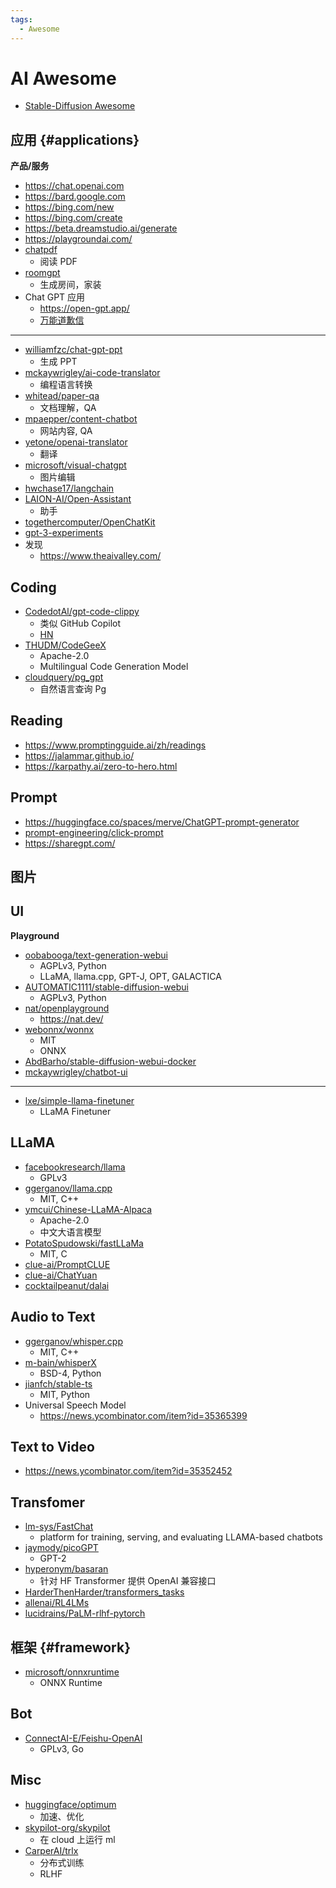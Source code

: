 ```yaml
---
tags:
  - Awesome
---
```


# AI Awesome

- [Stable-Diffusion Awesome](./stable-diffusion/stable-diffusion-awesome.md)

## 应用 {#applications}

**产品/服务**

- https://chat.openai.com
- https://bard.google.com
- https://bing.com/new
- https://bing.com/create
- https://beta.dreamstudio.ai/generate
- https://playgroundai.com/
- [chatpdf](https://www.chatpdf.com/)
  - 阅读 PDF
- [roomgpt](https://www.roomgpt.io/)
  - 生成房间，家装
- Chat GPT 应用
  - https://open-gpt.app/
  - [万能道歉信](https://open-gpt.app/app/clf28gwkx0002l108tvysyb9i)

---

- [williamfzc/chat-gpt-ppt](https://github.com/williamfzc/chat-gpt-ppt)
  - 生成 PPT
- [mckaywrigley/ai-code-translator](https://github.com/mckaywrigley/ai-code-translator)
  - 编程语言转换
- [whitead/paper-qa](https://github.com/whitead/paper-qa)
  - 文档理解，QA
- [mpaepper/content-chatbot](https://github.com/mpaepper/content-chatbot)
  - 网站内容, QA
- [yetone/openai-translator](https://github.com/yetone/openai-translator)
  - 翻译
- [microsoft/visual-chatgpt](https://github.com/microsoft/visual-chatgpt)
  - 图片编辑
- [hwchase17/langchain](https://github.com/hwchase17/langchain)
- [LAION-AI/Open-Assistant](https://github.com/LAION-AI/Open-Assistant)
  - 助手
- [togethercomputer/OpenChatKit](https://github.com/togethercomputer/OpenChatKit)
- [gpt-3-experiments](https://gpt-3-experiments.com/)
- 发现
  - https://www.theaivalley.com/

## Coding

- [CodedotAl/gpt-code-clippy](https://github.com/CodedotAl/gpt-code-clippy)
  - 类似 GitHub Copilot
  - [HN](https://news.ycombinator.com/item?id=28962582)
- [THUDM/CodeGeeX](https://github.com/THUDM/CodeGeeX)
  - Apache-2.0
  - Multilingual Code Generation Model
- [cloudquery/pg_gpt](https://github.com/cloudquery/pg_gpt)
  - 自然语言查询 Pg

## Reading

- https://www.promptingguide.ai/zh/readings
- https://jalammar.github.io/
- https://karpathy.ai/zero-to-hero.html

## Prompt

- https://huggingface.co/spaces/merve/ChatGPT-prompt-generator
- [prompt-engineering/click-prompt](https://github.com/prompt-engineering/click-prompt)
- https://sharegpt.com/

## 图片

## UI

**Playground**

- [oobabooga/text-generation-webui](https://github.com/oobabooga/text-generation-webui)
  - AGPLv3, Python
  - LLaMA, llama.cpp, GPT-J, OPT, GALACTICA
- [AUTOMATIC1111/stable-diffusion-webui](https://github.com/AUTOMATIC1111/stable-diffusion-webui)
  - AGPLv3, Python
- [nat/openplayground](https://github.com/nat/openplayground)
  - https://nat.dev/
- [webonnx/wonnx](https://github.com/webonnx/wonnx)
  - MIT
  - ONNX
- [AbdBarho/stable-diffusion-webui-docker](https://github.com/AbdBarho/stable-diffusion-webui-docker)
- [mckaywrigley/chatbot-ui](https://github.com/mckaywrigley/chatbot-ui)

---

- [lxe/simple-llama-finetuner](https://github.com/lxe/simple-llama-finetuner)
  - LLaMA Finetuner

## LLaMA

- [facebookresearch/llama](https://github.com/facebookresearch/llama)
  - GPLv3
- [ggerganov/llama.cpp](https://github.com/ggerganov/llama.cpp)
  - MIT, C++
- [ymcui/Chinese-LLaMA-Alpaca](https://github.com/ymcui/Chinese-LLaMA-Alpaca)
  - Apache-2.0
  - 中文大语言模型
- [PotatoSpudowski/fastLLaMa](https://github.com/PotatoSpudowski/fastLLaMa)
  - MIT, C
- [clue-ai/PromptCLUE](https://github.com/clue-ai/PromptCLUE)
- [clue-ai/ChatYuan](https://github.com/clue-ai/ChatYuan)
- [cocktailpeanut/dalai](https://github.com/cocktailpeanut/dalai)

## Audio to Text

- [ggerganov/whisper.cpp](https://github.com/ggerganov/whisper.cpp)
  - MIT, C++
- [m-bain/whisperX](https://github.com/m-bain/whisperX)
  - BSD-4, Python
- [jianfch/stable-ts](https://github.com/jianfch/stable-ts)
  - MIT, Python
- Universal Speech Model
  - https://news.ycombinator.com/item?id=35365399

## Text to Video

- https://news.ycombinator.com/item?id=35352452

## Transfomer

- [lm-sys/FastChat](https://github.com/lm-sys/FastChat)
  - platform for training, serving, and evaluating LLAMA-based chatbots
- [jaymody/picoGPT](https://github.com/jaymody/picoGPT)
  - GPT-2
- [hyperonym/basaran](https://github.com/hyperonym/basaran)
  - 针对 HF Transformer 提供 OpenAI 兼容接口
- [HarderThenHarder/transformers_tasks](https://github.com/HarderThenHarder/transformers_tasks)
- [allenai/RL4LMs](https://github.com/allenai/RL4LMs)
- [lucidrains/PaLM-rlhf-pytorch](https://github.com/lucidrains/PaLM-rlhf-pytorch)

## 框架 {#framework}

- [microsoft/onnxruntime](https://github.com/microsoft/onnxruntime)
  - ONNX Runtime

## Bot

- [ConnectAI-E/Feishu-OpenAI](https://github.com/ConnectAI-E/Feishu-OpenAI)
  - GPLv3, Go

## Misc

- [huggingface/optimum](https://github.com/huggingface/optimum)
  - 加速、优化
- [skypilot-org/skypilot](https://github.com/skypilot-org/skypilot)
  - 在 cloud 上运行 ml
- [CarperAI/trlx](https://github.com/CarperAI/trlx)
  - 分布式训练
  - RLHF
